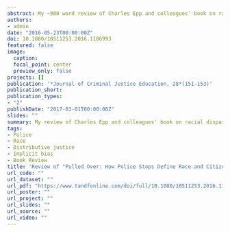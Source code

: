 ```yaml
---
abstract: My ~900 word review of Charles Epp and colleagues' book on racial disparities in traffic stops. The authors draw a distinction between _investigatory_ stops and _traffic safety_ stops, and show that the former disproportionately target African American drivers while the latter do not. 
authors:
- admin
date: "2016-05-23T00:00:00Z"
doi: 10.1080/10511253.2016.1186993
featured: false
image:
  caption: 
  focal_point: center
  preview_only: false
projects: []
publication: '*Journal of Criminal Justice Education, 28*(151-153)'
publication_short: 
publication_types:
- "2"
publishDate: "2017-03-01T00:00:00Z"
slides: ""
summary: My review of Charles Epp and colleagues' book on racial disparities in traffic stops.
tags:
- Police
- Race
- Distributive justice
- Implicit bias
- Book Review
title: 'Review of "Pulled Over: How Police Stops Define Race and Citizenship"'
url_code: ""
url_dataset: ""
url_pdf: "https://www.tandfonline.com/doi/full/10.1080/10511253.2016.1186993"
url_poster: ""
url_project: ""
url_slides: ""
url_source: ""
url_video: ""
---
```



